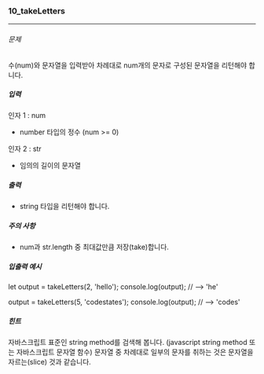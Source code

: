 ### 10_takeLetters

***

###### 문제 

수(num)와 문자열을 입력받아 차례대로 num개의 문자로 구성된 문자열을 리턴해야 합니다.

##### 입력

인자 1 : num
- number 타입의 정수 (num >= 0)

인자 2 : str
- 임의의 길이의 문자열

##### 출력

- string 타입을 리턴해야 합니다.

##### 주의 사항

- num과 str.length 중 최대값만큼 저장(take)합니다.

##### 입출력 예시

let output = takeLetters(2, 'hello');
console.log(output); // --> 'he'

output = takeLetters(5, 'codestates');
console.log(output); // --> 'codes'

##### 힌트

자바스크립트 표준인 string method를 검색해 봅니다. (javascript string method 또는 자바스크립트 문자열 함수)
문자열 중 차례대로 일부의 문자를 취하는 것은 문자열을 자르는(slice) 것과 같습니다.
